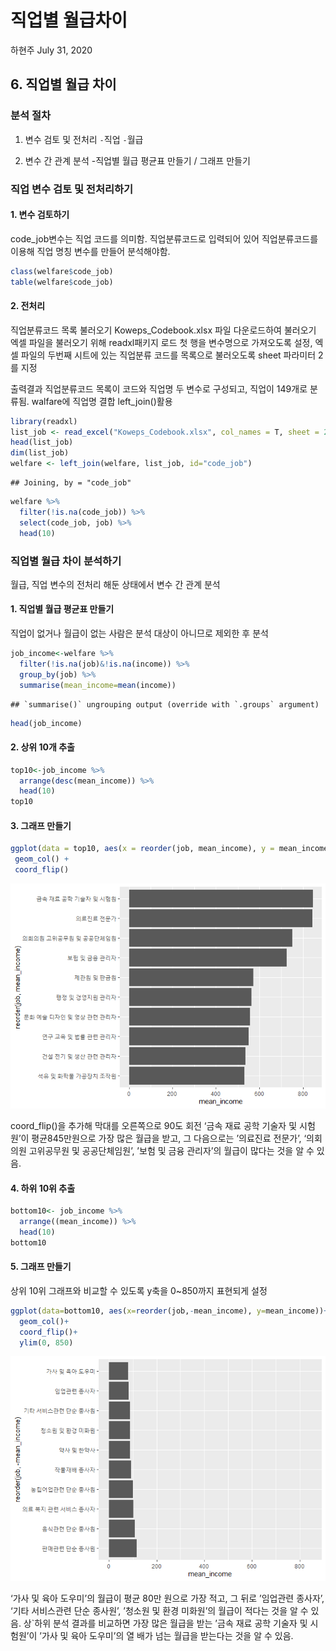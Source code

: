 직업별 월급차이
================
하현주
July 31, 2020

## 6\. 직업별 월급 차이

### 분석 절차

1.  변수 검토 및 전처리 `-`직업 `-`월급

2.  변수 간 관계 분석 -직업별 월급 평균표 만들기 / 그래프 만들기

### 직업 변수 검토 및 전처리하기

#### 1\. 변수 검토하기

code\_job변수는 직업 코드를 의미함. 직업분류코드로 입력되어 있어 직업분류코드를 이용해 직업 명칭 변수를 만들어
분석해야함.

``` r
class(welfare$code_job)
table(welfare$code_job)
```

#### 2\. 전처리

직업분류코드 목록 불러오기 Koweps\_Codebook.xlsx 파일 다운로드하여 불러오기 엑셀 파일을 불러오기 위해
readxl패키지 로드 첫 행을 변수명으로 가져오도록 설정, 엑셀 파일의 두번째 시트에 있는 직업분류 코드를 목록으로 불러오도록
sheet 파라미터 2를 지정

출력결과 직업분류코드 목록이 코드와 직업명 두 변수로 구성되고, 직업이 149개로 분류됨. walfare에 직업명 결합
left\_join()활용

``` r
library(readxl)
list_job <- read_excel("Koweps_Codebook.xlsx", col_names = T, sheet = 2)
head(list_job)
dim(list_job)
welfare <- left_join(welfare, list_job, id="code_job")
```

    ## Joining, by = "code_job"

``` r
welfare %>% 
  filter(!is.na(code_job)) %>% 
  select(code_job, job) %>% 
  head(10)
```

### 직업별 월급 차이 분석하기

월급, 직업 변수의 전처리 해둔 상태에서 변수 간 관계 분석

#### 1\. 직업별 월급 평균표 만들기

직업이 없거나 월급이 없는 사람은 분석 대상이 아니므로 제외한 후 분석

``` r
job_income<-welfare %>% 
  filter(!is.na(job)&!is.na(income)) %>% 
  group_by(job) %>% 
  summarise(mean_income=mean(income))
```

    ## `summarise()` ungrouping output (override with `.groups` argument)

``` r
head(job_income)
```

#### 2\. 상위 10개 추출

``` r
top10<-job_income %>% 
  arrange(desc(mean_income)) %>% 
  head(10)
top10
```

#### 3\. 그래프 만들기

``` r
ggplot(data = top10, aes(x = reorder(job, mean_income), y = mean_income)) +
 geom_col() +
 coord_flip()
```

![](welfare06--2-_files/figure-gfm/unnamed-chunk-6-1.png)<!-- -->

coord\_flip()을 추가해 막대를 오른쪽으로 90도 회전 ‘금속 재료 공학 기술자 및 시험원’이 평균845만원으로 가장
많은 월급을 받고, 그 다음으로는 ’의료진료 전문가’, ‘의회의원 고위공무원 및 공공단체임원’, ’보험 및 금융 관리자’의
월급이 많다는 것을 알 수 있음.

#### 4\. 하위 10위 추출

``` r
bottom10<- job_income %>% 
  arrange((mean_income)) %>% 
  head(10)
bottom10
```

#### 5\. 그래프 만들기

상위 10위 그래프와 비교할 수 있도록 y축을 0\~850까지 표현되게 설정

``` r
ggplot(data=bottom10, aes(x=reorder(job,-mean_income), y=mean_income))+
  geom_col()+
  coord_flip()+
  ylim(0, 850)
```

![](welfare06--2-_files/figure-gfm/unnamed-chunk-8-1.png)<!-- -->

‘가사 및 육아 도우미’의 월급이 평균 80만 원으로 가장 적고, 그 뒤로 ’임업관련 종사자’, ‘기타 서비스관련 단순 종사원’,
’청소원 및 환경 미화원’의 월급이 적다는 것을 알 수 있음. 상\`하위 분석 결과를 비교하면 가장 많은 월급을 받는 ’금속 재료
공학 기술자 및 시험원’이 ’가사 및 육아 도우미’의 열 배가 넘는 월급을 받는다는 것을 알 수 있음.

